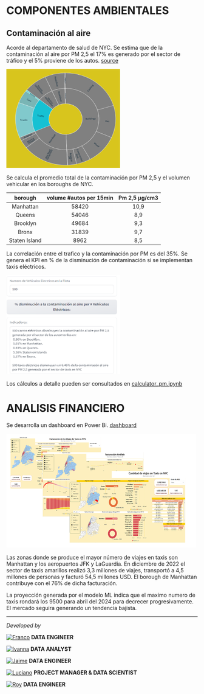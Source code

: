 # <h1> COMPONENTES AMBIENTALES </h1> 

## Contaminación al aire

Acorde al departamento de salud de NYC. Se estima que de la contaminación al aire por PM 2,5 el 17% es generado por el sector de tráfico y el 5% proviene de los autos. [source](https://a816-dohbesp.nyc.gov/IndicatorPublic/Traffic/index.html) 

<img src="source/Pm2.png" width="300" height="260"/>

Se calcula el promedio total de la contaminación por PM 2,5 y el volumen vehicular en los boroughs de NYC.<br>

| **borough** | **volume #autos per 15min** | **Pm 2,5 µg/cm3** |
|:---:|:---:|:---:|
| Manhattan | 58420 |     10,9    |
| Queens | 54046 |     8,9    |
| Brooklyn | 49684 |     9,3    |
| Bronx | 31839 |     9,7    |
| Staten Island | 8962 |     8,5    |

La correlación entre el trafico y la contaminación por PM es del 35%. Se genera el KPI en %  de la disminución de contaminación si se implementan taxis eléctricos. 

<img src="source/gradio.png" width="300" height="260"/>

Los cálculos a detalle pueden ser consultados en [calculator_pm.ipynb](https://github.com/francomyburg/Proyecto_grupal_DS/blob/main/4.REPORTS/calculator_pm.ipynb)


# <h1> ANALISIS FINANCIERO </h1> 

Se desarrolla un dashboard en Power Bi.
[dashboard](https://app.powerbi.com/view?r=eyJrIjoiNTI3MDA2YWMtZGU1Mi00N2Q5LWI2ZmEtNDA0Y2M4YWIyZGE5IiwidCI6ImRmODY3OWNkLWE4MGUtNDVkOC05OWFjLWM4M2VkN2ZmOTVhMCJ9)

<img src="source/portada.jpg" width="500" height="300"/>

Las zonas donde se produce el mayor número de viajes en taxis son Manhattan y los aeropuertos JFK y LaGuardia. En diciembre de 2022 el sector de taxis amarillos realizó 3,3 millones de viajes, transportó a 4,5 millones de personas y facturó 54,5 millones USD. El borough de Manhattan contribuye con el 76% de dicha facturación.

La proyección generada por el modelo ML indica que el maximo numero de taxis rondará los 9500 para abril del 2024 para decrecer progresivamente. El mercado seguira generando un tendencia bajista.





<hr>

*Developed by*

<a href="https://www.linkedin.com/in/franco-jonas-myburg-6095b8255/"><img alt="Franco" title="Connect with Franco" src="https://img.shields.io/badge/Franco Myburg-0077B5?style=flat&logo=Linkedin&logoColor=white"></a> **DATA ENGINEER**

<a href="https://www.linkedin.com/in/ivannagvdc/"><img alt="Ivanna" title="Connect with Ivanna" src="https://img.shields.io/badge/Ivanna Villa-0077B5?style=flat&logo=Linkedin&logoColor=white"></a> **DATA ANALYST**

<a href="https://www.linkedin.com/in/jospinoponce/"><img alt="Jaime" title="Connect with Jaime" src="https://img.shields.io/badge/Jaime Ospino-0077B5?style=flat&logo=Linkedin&logoColor=white"></a> **DATA ENGINEER**

<a href="https://www.linkedin.com/in/takticflow/"><img alt="Luciano" title="Connect with Luciano" src="https://img.shields.io/badge/Luciano Larrea-0077B5?style=flat&logo=Linkedin&logoColor=white"></a> **PROJECT MANAGER & DATA SCIENTIST**

<a href="https://www.linkedin.com/in/royquillca/"><img alt="Roy" title="Connect with Roy" src="https://img.shields.io/badge/Roy Quillca-0077B5?style=flat&logo=Linkedin&logoColor=white"></a> **DATA ENGINEER**



